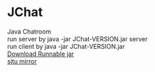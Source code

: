 JChat
=====

Java Chatroom
<br />
run server by java -jar JChat-VERSION.jar server <port>
<br />
run client by java -jar JChat-VERSION.jar
<br />
<a href="https://www.dropbox.com/s/8zqdneyo7nvcaei/JChat-0.47.jar">Download Runnable jar</a>
<br />
<a href="ftp://hefnrh:public@public.sjtu.edu.cn/JChat-0.47.jar">sjtu mirror</a>
